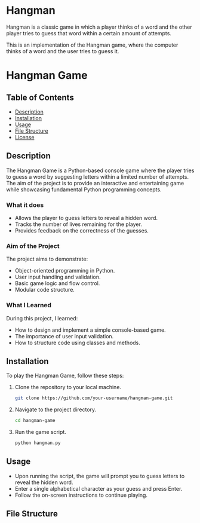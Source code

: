 # Hangman
Hangman is a classic game in which a player thinks of a word and the other player tries to guess that word within a certain amount of attempts.

This is an implementation of the Hangman game, where the computer thinks of a word and the user tries to guess it. 

# Hangman Game

## Table of Contents
- [Description](#description)
- [Installation](#installation)
- [Usage](#usage)
- [File Structure](#file-structure)
- [License](#license)

## Description
The Hangman Game is a Python-based console game where the player tries to guess a word by suggesting letters within a limited number of attempts. The aim of the project is to provide an interactive and entertaining game while showcasing fundamental Python programming concepts.

### What it does
- Allows the player to guess letters to reveal a hidden word.
- Tracks the number of lives remaining for the player.
- Provides feedback on the correctness of the guesses.

### Aim of the Project
The project aims to demonstrate:
- Object-oriented programming in Python.
- User input handling and validation.
- Basic game logic and flow control.
- Modular code structure.

### What I Learned
During this project, I learned:
- How to design and implement a simple console-based game.
- The importance of user input validation.
- How to structure code using classes and methods.

## Installation
To play the Hangman Game, follow these steps:

1. Clone the repository to your local machine.
    ```bash
    git clone https://github.com/your-username/hangman-game.git
    ```
2. Navigate to the project directory.
    ```bash
    cd hangman-game
    ```
3. Run the game script.
    ```bash
    python hangman.py
    ```

## Usage
- Upon running the script, the game will prompt you to guess letters to reveal the hidden word.
- Enter a single alphabetical character as your guess and press Enter.
- Follow the on-screen instructions to continue playing.

## File Structure
